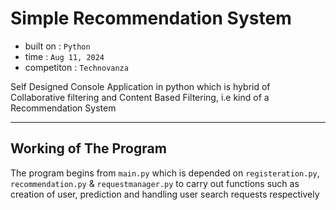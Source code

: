 # Simple Recommendation System

 - built on : ```Python```
 - time : ```Aug 11, 2024```
 - competiton : ```Technovanza```

Self Designed Console Application in python which is hybrid of Collaborative filtering and Content Based Filtering, i.e kind of a Recommendation System

---

## Working of The Program 
The program begins from ```main.py``` which is depended on ```registeration.py```, ```recommendation.py``` & ```requestmanager.py``` to carry out functions such as creation of user, prediction and handling user search requests respectively
